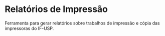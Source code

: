 # Relatórios de Impressão

Ferramenta para gerar relatórios sobre trabalhos de impressão e cópia das impressoras do IF-USP.